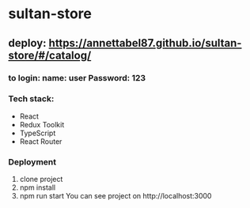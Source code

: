 # sultan-store

## deploy: https://annettabel87.github.io/sultan-store/#/catalog/

### to login: name: user Password: 123

### Tech stack:
- React
- Redux Toolkit
- TypeScript
- React Router

 ### Deployment
1. clone project
2. npm install
3. npm run start
You can see project on http://localhost:3000

